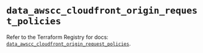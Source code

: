 # `data_awscc_cloudfront_origin_request_policies`

Refer to the Terraform Registry for docs: [`data_awscc_cloudfront_origin_request_policies`](https://registry.terraform.io/providers/hashicorp/awscc/0.70.0/docs/data-sources/cloudfront_origin_request_policies).
